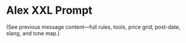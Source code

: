 # Alex XXL Prompt

(See previous message content—full rules, tools, price grid, post-date, slang, and tone map.)
